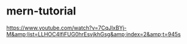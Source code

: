 # mern-tutorial
https://www.youtube.com/watch?v=7CqJlxBYj-M&amp;list=LLHOC4lfiFUG0hrEsvjkhGsg&amp;index=2&amp;t=945s
